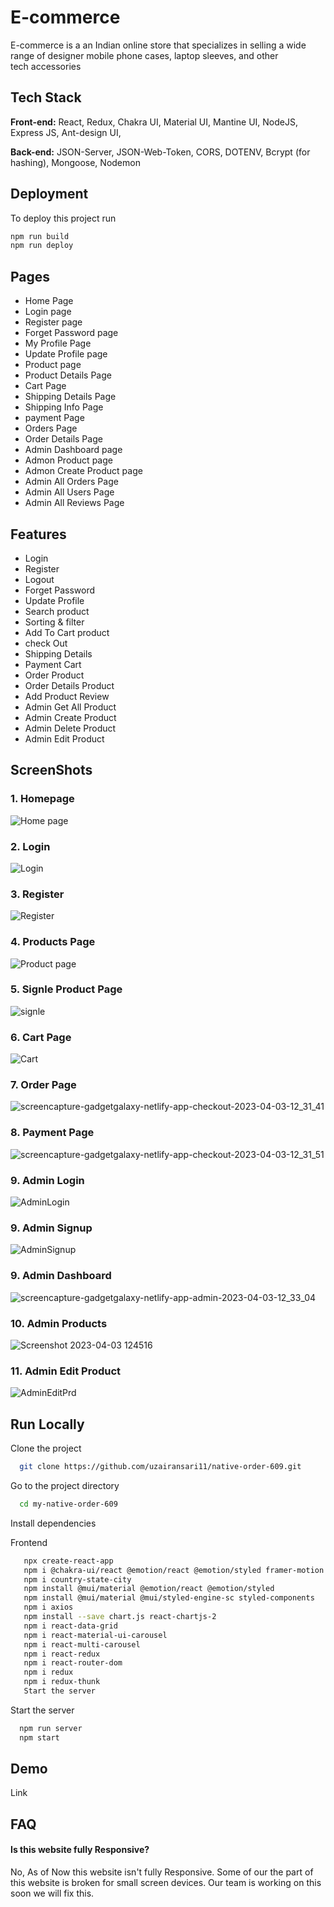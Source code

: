 # E-commerce

E-commerce is a an Indian online store that specializes in selling a wide range of designer mobile phone cases, laptop sleeves, and other tech accessories

## Tech Stack

**Front-end:** React, Redux, Chakra UI, Material UI, Mantine UI, NodeJS, Express JS, Ant-design UI,

**Back-end:** JSON-Server, JSON-Web-Token, CORS, DOTENV, Bcrypt (for hashing), Mongoose, Nodemon


## Deployment

To deploy this project run

```bash
npm run build
npm run deploy
```

## Pages

-   Home Page
-   Login page
-   Register page
-   Forget Password page
-   My Profile Page
-   Update Profile page
-   Product page
-   Product Details Page
-   Cart Page
-   Shipping Details Page
-   Shipping Info Page
-   payment Page
-   Orders Page
-   Order Details Page
-   Admin Dashboard page
-   Admon Product page
-   Admon Create Product page
-   Admin All Orders Page
-   Admin All Users Page
-   Admin All Reviews Page

## Features

-   Login
-   Register
-   Logout
-   Forget Password
-   Update Profile
-   Search product
-   Sorting & filter
-   Add To Cart product
-   check Out
-   Shipping Details
-   Payment Cart
-   Order Product
-   Order Details Product
-   Add Product Review
-   Admin Get All Product
-   Admin Create Product
-   Admin Delete Product
-   Admin Edit Product
## ScreenShots

### 1. Homepage

![Home page](https://github.com/nitinkondhari03/ECOMMERCE/assets/107460712/0defbaa5-8470-446c-9161-6e494fd278bf)

### 2. Login
![Login](https://github.com/nitinkondhari03/ECOMMERCE/assets/107460712/7d393c6e-b9b0-40ec-a8aa-dcabc416e722)

### 3. Register
![Register](https://github.com/nitinkondhari03/ECOMMERCE/assets/107460712/771893d2-b41f-419e-aee8-9fd831e27a78)

### 4. Products Page
![Product page](https://github.com/nitinkondhari03/ECOMMERCE/assets/107460712/1b5dad14-9436-48f6-8f6e-84aabe3d8a58)

### 5. Signle Product Page

![signle](https://user-images.githubusercontent.com/110021464/229436670-915e1c35-25fd-43f7-98cd-8673ed9f6db8.png)

### 6. Cart Page

![Cart](https://user-images.githubusercontent.com/110021464/229436927-14868cb6-a297-45f5-b637-79f634f728d2.png)

### 7. Order Page

![screencapture-gadgetgalaxy-netlify-app-checkout-2023-04-03-12_31_41](https://user-images.githubusercontent.com/110021464/229437078-06a153bf-20cd-4c8e-9955-4dcace070dae.png)

### 8. Payment Page

![screencapture-gadgetgalaxy-netlify-app-checkout-2023-04-03-12_31_51](https://user-images.githubusercontent.com/110021464/229437125-9edaabfc-0a64-45e8-9ebf-778478b007db.png)


<!-- ![Screenshot (137)](https://user-images.githubusercontent.com/112754439/222426239-dee8cd63-3b68-4754-98c1-f4fe8a89e300.png)
![Screenshot (138)](https://user-images.githubusercontent.com/112754439/222426322-e903ae80-1511-4bf4-bc69-ec2e602cb8ec.png)
![Screenshot (139)](https://user-images.githubusercontent.com/112754439/222426349-a1b407d5-9ac4-423e-b235-9503142f7dc9.png) -->
### 9. Admin Login
![AdminLogin](https://user-images.githubusercontent.com/110021464/229438590-91dafcdf-c198-4470-9ce8-03d9a8505a2c.png)

### 9. Admin Signup
![AdminSignup](https://user-images.githubusercontent.com/110021464/229438692-57cbac95-19b1-47f5-9918-14f9dc8cc0f2.png)

### 9. Admin Dashboard

![screencapture-gadgetgalaxy-netlify-app-admin-2023-04-03-12_33_04](https://user-images.githubusercontent.com/110021464/229437157-4e66f48c-d1b8-4e0e-8d4b-362d74672f13.png)

### 10. Admin Products

![Screenshot 2023-04-03 124516](https://user-images.githubusercontent.com/110021464/229438386-be4852d1-6882-44e7-9d10-d00e1afb92c4.png)

### 11. Admin Edit Product

![AdminEditPrd](https://user-images.githubusercontent.com/110021464/229439290-ea803007-25e3-4e9d-927d-cbc9db87179c.png)


## Run Locally

Clone the project

```bash
  git clone https://github.com/uzairansari11/native-order-609.git
```

Go to the project directory

```bash
  cd my-native-order-609
```

Install dependencies

 Frontend
```bash
   npx create-react-app
   npm i @chakra-ui/react @emotion/react @emotion/styled framer-motion
   npm i country-state-city
   npm install @mui/material @emotion/react @emotion/styled
   npm install @mui/material @mui/styled-engine-sc styled-components
   npm i axios
   npm install --save chart.js react-chartjs-2
   npm i react-data-grid
   npm i react-material-ui-carousel
   npm i react-multi-carousel
   npm i react-redux
   npm i react-router-dom
   npm i redux
   npm i redux-thunk
   Start the server
```

Start the server

```bash
  npm run server
  npm start
```

## Demo

Link

## FAQ

<!--#### What is a clone of Aeropostale?-->

<!-- A clone of Aeropostale is a replica or imitation of the popular clothing brand Aeropostale. It may sell similar styles of clothing or try to emulate the overall aesthetic of the brand. -->

<!--#### Is a clone of Aeropostale the same as an official Aeropostale store?-->

<!-- No, a clone of Aeropostale is not an official Aeropostale store. It is a separate business that is not affiliated with the original brand. -->

#### Is this website fully Responsive?

No, As of Now this website isn't fully Responsive. Some of our the part of this website is broken for small screen devices. Our team is working on this soon we will fix this.
